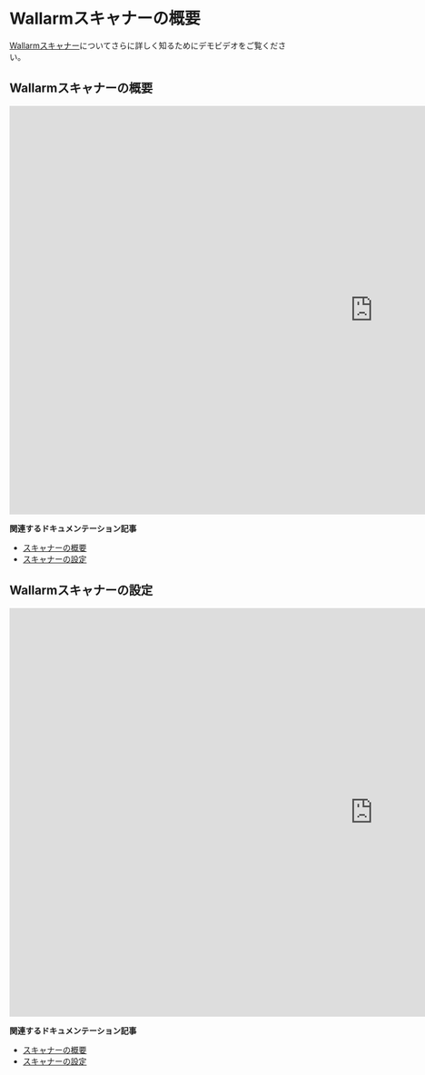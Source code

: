 # Wallarmスキャナーの概要

[Wallarmスキャナー](../user-guides/scanner.ja.md)についてさらに詳しく知るためにデモビデオをご覧ください。

## Wallarmスキャナーの概要

<div class="video-wrapper">
  <iframe width="1280" height="720" src="https://www.youtube.com/embed/CiF2oLmxBac" frameborder="0" allow="accelerometer; autoplay; encrypted-media; gyroscope; picture-in-picture" allowfullscreen></iframe>
</div>

**関連するドキュメンテーション記事**

* [スキャナーの概要](../user-guides/scanner.ja.md)
* [スキャナーの設定](../user-guides/scanner.ja.md)

## Wallarmスキャナーの設定

<div class="video-wrapper">
  <iframe width="1280" height="720" src="https://www.youtube.com/embed/qJ1evgbDMLA" frameborder="0" allow="accelerometer; autoplay; encrypted-media; gyroscope; picture-in-picture" allowfullscreen></iframe>
</div>

**関連するドキュメンテーション記事**

* [スキャナーの概要](../user-guides/scanner.ja.md)
* [スキャナーの設定](../user-guides/scanner.ja.md)